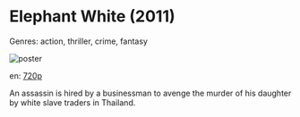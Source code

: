 # Elephant White (2011)

Genres: action, thriller, crime, fantasy

![poster](http://image.tmdb.org/t/p/w500/wywbJHsKL0ttquufMndGJW5vlqe.jpg)

en:
  [720p](magnet:?xt=urn:btih:40B694544F76DEA84247B63E863D3E3580EE2129&tr=udp://glotorrents.pw:6969/announce&tr=udp://tracker.opentrackr.org:1337/announce&tr=udp://torrent.gresille.org:80/announce&tr=udp://tracker.openbittorrent.com:80&tr=udp://tracker.coppersurfer.tk:6969&tr=udp://tracker.leechers-paradise.org:6969&tr=udp://p4p.arenabg.ch:1337&tr=udp://tracker.internetwarriors.net:1337)
  


An assassin is hired by a businessman to avenge the murder of his daughter by white slave traders in Thailand.